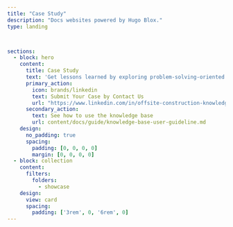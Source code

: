```yaml
---
title: "Case Study"
description: "Docs websites powered by Hugo Blox."
type: landing



sections:
  - block: hero
    content:
      title: Case Study
      text: 'Get lessons learned by exploring problem-solving-oriented case studies'
      primary_action:
        icon: brands/linkedin
        text: Submit Your Case by Contact Us
        url: "https://www.linkedin.com/in/offsite-construction-knowledge-hub-6bb1b2339/"
      secondary_action:
        text: See how to use the knowledge base
        url: content/docs/guide/knowledge-base-user-guideline.md
    design:
      no_padding: true
      spacing:
        padding: [0, 0, 0, 0]
        margin: [0, 0, 0, 0]
  - block: collection
    content:
      filters:
        folders:
          - showcase
    design:
      view: card
      spacing:
        padding: ['3rem', 0, '6rem', 0]
---
```

